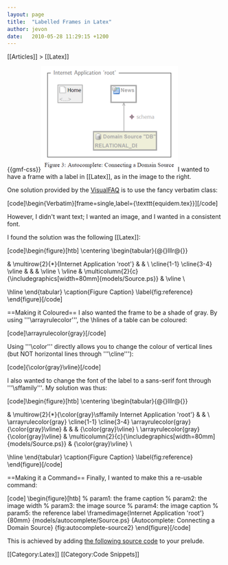 ```yaml
---
layout: page
title:  "Labelled Frames in Latex"
author: jevon
date:   2010-05-28 11:29:15 +1200
---
```


[[Articles]] > [[Latex]]

{{gmf-css}}<img src="/img/gmf/latex-frame.png" class="gmf">I wanted to have a frame with a label in [[Latex]], as in the image to the right.

One solution provided by the <a href="http://ctan.tug.org/tex-archive/info/visualFAQ/visualFAQ.pdf">VisualFAQ</a> is to use the fancy verbatim class:

[code]\begin{Verbatim}[frame=single,label={\texttt{equidem.tex}}][/code]

However, I didn't want text; I wanted an image, and I wanted in a consistent font.

I found the solution was the following [[Latex]]:

[code]\begin{figure}[htb]
\centering
  \begin{tabular}{@{}lllr@{}}
    
  & \multirow{2}{*}{Internet Application 'root'} & & \\
  \cline{1-1} \cline{3-4}
  \vline & & & \vline \\
  \vline & \multicolumn{2}{c}{\includegraphics[width=80mm]{models/Source.ps}} & \vline \\
    
  \hline
  \end{tabular}
  \caption{Figure Caption}
  \label{fig:reference}
\end{figure}[/code]

==Making it Coloured==
I also wanted the frame to be a shade of gray. By using '''\arrayrulecolor''', the \hlines of a table can be coloured:

[code]\arrayrulecolor{gray}[/code]

Using '''\color''' directly allows you to change the colour of vertical lines (but NOT horizontal lines through '''\cline'''):

[code]{\color{gray}\vline}[/code]

I also wanted to change the font of the label to a sans-serif font through '''\sffamily'''. My solution was thus:

[code]\begin{figure}[htb]
\centering
  \begin{tabular}{@{}lllr@{}}
    
  & \multirow{2}{*}{\color{gray}\sffamily Internet Application 'root'} & & \\
  \arrayrulecolor{gray}
  \cline{1-1} \cline{3-4}
  \arrayrulecolor{gray}
  {\color{gray}\vline} & & & {\color{gray}\vline} \\
  \arrayrulecolor{gray}
  {\color{gray}\vline} & \multicolumn{2}{c}{\includegraphics[width=80mm]{models/Source.ps}} & {\color{gray}\vline} \\
    
  \hline
  \end{tabular}
  \caption{Figure Caption}
  \label{fig:reference}
\end{figure}[/code]

==Making it a Command==
Finally, I wanted to make this a re-usable command:

[code]
\begin{figure}[htb]
  % param1: the frame caption
  % param2: the image width
  % param3: the image source
  % param4: the image caption
  % param5: the reference label
  \framedimage{Internet Application 'root'}
    {80mm}
    {models/autocomplete/Source.ps}
    {Autocomplete: Connecting a Domain Source}
    {fig:autocomplete-source2}
\end{figure}[/code]

This is achieved by adding <a href="http://code.google.com/p/iaml/source/browse/trunk/org.openiaml.docs.tools/latex/framedimage.tex?r=2306">the following source code</a> to your prelude.

[[Category:Latex]]
[[Category:Code Snippets]]
